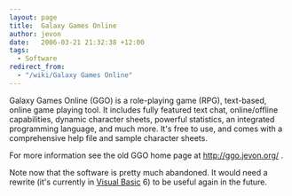 ```yaml
---
layout: page
title:  Galaxy Games Online
author: jevon
date:   2006-03-21 21:32:38 +12:00
tags:
  - Software
redirect_from:
  - "/wiki/Galaxy Games Online"
---
```


Galaxy Games Online (GGO) is a role-playing game (RPG), text-based, online game playing tool. It includes fully featured text chat, online/offline capabilities, dynamic character sheets, powerful statistics, an integrated programming language, and much more. It's free to use, and comes with a comprehensive help file and sample character sheets.

For more information see the old GGO home page at http://ggo.jevon.org/ .

Note now that the software is pretty much abandoned. It would need a rewrite (it's currently in [Visual Basic](visual-basiC.md) 6) to be useful again in the future.
